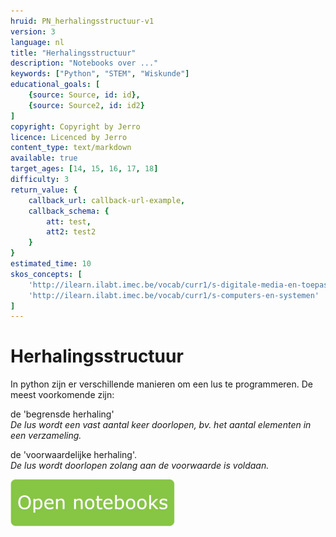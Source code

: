 ```yaml
---
hruid: PN_herhalingsstructuur-v1
version: 3
language: nl
title: "Herhalingsstructuur"
description: "Notebooks over ..."
keywords: ["Python", "STEM", "Wiskunde"]
educational_goals: [
    {source: Source, id: id}, 
    {source: Source2, id: id2}
]
copyright: Copyright by Jerro
licence: Licenced by Jerro
content_type: text/markdown
available: true
target_ages: [14, 15, 16, 17, 18]
difficulty: 3
return_value: {
    callback_url: callback-url-example,
    callback_schema: {
        att: test,
        att2: test2
    }
}
estimated_time: 10
skos_concepts: [
    'http://ilearn.ilabt.imec.be/vocab/curr1/s-digitale-media-en-toepassingen', 
    'http://ilearn.ilabt.imec.be/vocab/curr1/s-computers-en-systemen'
]
---
```


# Herhalingsstructuur
In python zijn er verschillende manieren om een lus te programmeren. De meest voorkomende zijn:  
  
de 'begrensde herhaling'  
*De lus wordt een vast aantal keer doorlopen, bv. het aantal elementen in een verzameling.*  
  
de 'voorwaardelijke herhaling'.   
*De lus wordt doorlopen zolang aan de voorwaarde is voldaan.*  
  
[![](embed/Knop.png "Knop")](https://kiks.ilabt.imec.be/jupyterhub/?id=1031 "Notebooks herhalingsstructuur")
